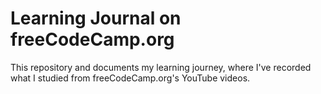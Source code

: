 # Learning Journal on freeCodeCamp.org

This repository and documents my learning journey, where I've recorded what I studied from freeCodeCamp.org's YouTube videos.

